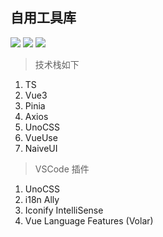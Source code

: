 ## 自用工具库

<img src="https://img.shields.io/badge/node-v14.20.1-red"  />
<img src="https://img.shields.io/badge/npm%20-v6.14.17-yellow"  />
<img src="https://img.shields.io/badge/tsc-v4.9.3-brightgreen"  />

> 技术栈如下

1. TS
2. Vue3
3. Pinia
4. Axios
5. UnoCSS
6. VueUse
7. NaiveUI

> VSCode 插件

1. UnoCSS
2. i18n Ally
3. Iconify IntelliSense
4. Vue Language Features (Volar)
